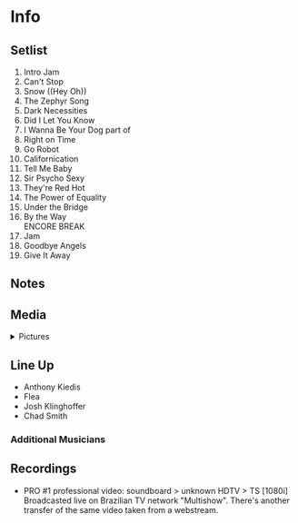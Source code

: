 # Info

## Setlist

1. Intro Jam
2. Can't Stop
3. Snow ((Hey Oh))
4. The Zephyr Song
5. Dark Necessities
6. Did I Let You Know
7. I Wanna Be Your Dog part of
8. Right on Time
9. Go Robot
10. Californication
11. Tell Me Baby
12. Sir Psycho Sexy
13. They're Red Hot
14. The Power of Equality
15. Under the Bridge
16. By the Way
<br> ENCORE BREAK
17. Jam
18. Goodbye Angels
19. Give It Away

## Notes

## Media 

<details>
  <summary>Pictures</summary>
  <!--<img alt="Setlist" title="Setlist" src="_.jpg" height="200" />
  <img alt="Clipping" title="Clipping" src="_.jpg" height="200" />
  <img alt="Flyer" title="Flyer" src="_.jpg" height="200" />-->
</details>

## Line Up

* Anthony Kiedis
* Flea
* Josh Klinghoffer
* Chad Smith

### Additional Musicians

## Recordings

* PRO #1 professional video: soundboard > unknown HDTV > TS [1080i] Broadcasted live on Brazilian TV network "Multishow". There's another transfer of the same video taken from a webstream.
